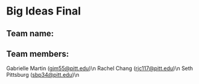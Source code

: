 # Big Ideas Final
## Team name:

## Team members:
Gabrielle Martin (gjm55@pitt.edu)\n
Rachel Chang (rjc117@pitt.edu)\n
Seth Pittsburg (sbp34@pitt.edu)\n
 

